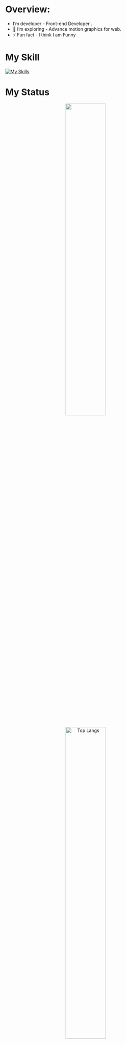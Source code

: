 # Overview:
 *  I’m developer - Front-end Developer .
 * 🌱 I’m exploring - Advance motion graphics for web.
 * ⚡ Fun fact - I think I am Funny

 # My Skill
 [![My Skills](https://skillicons.dev/icons?i=html,css,nodejs,tailwind,vercel,mongodb,react,firebase,express )](https://skillicons.dev)


# My Status
<div align="center">

<img width="50%" src="https://github-readme-streak-stats.herokuapp.com?user=amiadud&theme=tokyonight&hide_border=true" />

<img width="50%" src="https://github-readme-stats.vercel.app/api/top-langs/?username=amiadud&layout=compact&theme=yeblu" width="32%" alt="Top Langs"  />

<img width="50%" src="https://github-readme-stats.vercel.app/api?username=amiadud&show_icons=true&theme=transparent" />

<div/>